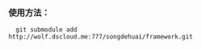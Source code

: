### 使用方法：

```shell
  git submodule add  http://wolf.dscloud.me:777/songdehuai/framework.git
```
    